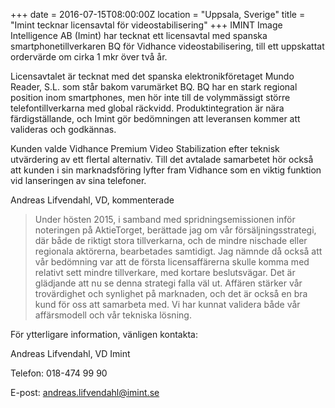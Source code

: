 +++
date = 2016-07-15T08:00:00Z
location = "Uppsala, Sverige"
title = "Imint tecknar licensavtal för videostabilisering"
+++
IMINT Image Intelligence AB (Imint) har tecknat ett licensavtal med spanska
smartphonetillverkaren BQ för Vidhance videostabilisering, till ett uppskattat
ordervärde om cirka 1 mkr över två år.<!--more-->

Licensavtalet är tecknat med det spanska elektronikföretaget Mundo Reader, S.L. som står
bakom varumärket BQ. BQ har en stark regional position inom smartphones, men hör
inte till de volymmässigt större telefontillverkarna med global räckvidd.
Produktintegration är nära färdigställande, och Imint gör bedömningen att leveransen
kommer att valideras och godkännas.

Kunden valde Vidhance Premium Video Stabilization efter teknisk utvärdering av ett
flertal alternativ. Till det avtalade samarbetet hör också att kunden i sin marknadsföring
lyfter fram Vidhance som en viktig funktion vid lanseringen av sina telefoner.

Andreas Lifvendahl, VD, kommenterade

>Under hösten 2015, i samband med spridningsemissionen inför noteringen på
AktieTorget, berättade jag om vår försäljningsstrategi, där både de riktigt stora
tillverkarna, och de mindre nischade eller regionala aktörerna, bearbetades samtidigt.
Jag nämnde då också att vår bedömning var att de första licensaffärerna skulle komma
med relativt sett mindre tillverkare, med kortare beslutsvägar. Det är glädjande att nu
se denna strategi falla väl ut. Affären stärker vår trovärdighet och synlighet på
marknaden, och det är också en bra kund för oss att samarbeta med. Vi har kunnat
validera både vår affärsmodell och vår tekniska lösning.

För ytterligare information, vänligen kontakta:

Andreas Lifvendahl, VD Imint

Telefon: 018-474 99 90

E-post: andreas.lifvendahl@imint.se
